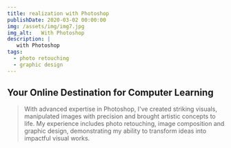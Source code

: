 ```yaml
---
title: realization with Photoshop
publishDate: 2020-03-02 00:00:00
img: /assets/img/img7.jpg
img_alt:   With Photoshop
description: |
   with Photoshop
tags:
  - photo retouching
  - graphic design
---
```

## Your Online Destination for Computer Learning

> With advanced expertise in Photoshop, I've created striking visuals, manipulated images with precision and brought artistic concepts to life. My experience includes photo retouching, image composition and graphic design, demonstrating my ability to transform ideas into impactful visual works.